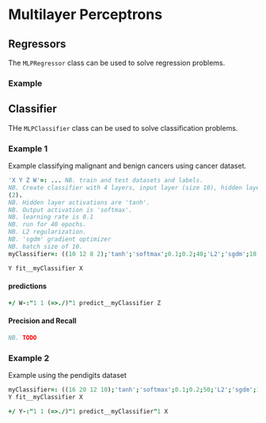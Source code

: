 # Multilayer Perceptrons

## Regressors

The `MLPRegressor` class can be used to solve regression problems.

### Example


## Classifier

THe `MLPClassifier` class can be used to solve classification problems.


### Example 1
Example classifying malignant and benign cancers using cancer dataset.

```j
'X Y Z W'=: ... NB. train and test datasets and labels.
NB. Create classifier with 4 layers, input layer (size 10), hidden layers (12,8), and output layer
(2). 
NB. Hidden layer activations are 'tanh'. 
NB. Output activation is 'softmax'.
NB. learning rate is 0.1
NB. run for 40 epochs.
NB. L2 regularization.
NB. 'sgdm' gradient optimizer
NB. batch size of 10.
myClassifier=: ((10 12 8 2);'tanh';'softmax';0.1;0.2;40;'L2';'sgdm';10) conew 'MLPClassifier'

Y fit__myClassifier X

```

#### predictions

```j
+/ W-:"1 1 (=>./)"1 predict__myClassifier Z
```

#### Precision and Recall
```j
NB. TODO
```

### Example 2

Example using the pendigits dataset

```j
myClassifier=: ((16 20 12 10);'tanh';'softmax';0.1;0.2;50;'L2';'sgdm';100) conew 'MLPClassifier'
Y fit__myClassifier X
```

```j
+/ Y-:"1 1 (=>./)"1 predict__myClassifier"1 X
```